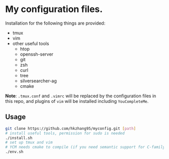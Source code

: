 # My configuration files.

Installation for the following things are provided:
- tmux
- vim
- other useful tools
    - htop
    - openssh-server
    - git
    - zsh
    - curl
    - tree
    - silversearcher-ag
    - cmake

**Note**: `.tmux.conf` and `.vimrc` will be replaced by the configuration files in this repo, and plugins of `vim` will be installed including `YouCompleteMe`.

## Usage

```bash
git clone https://github.com/hkzhang95/myconfig.git [path]
# install useful tools, permission for sudo is needed
./install.sh
# set up tmux and vim
# YCM needs cmake to compile (if you need semantic support for C-family languages)
./env.sh
```
